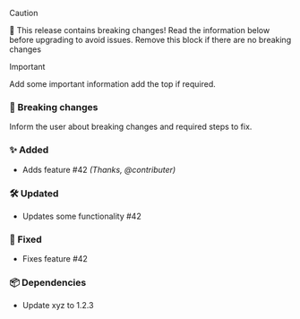 > [!Caution]
> 🚨 This release contains breaking changes! Read the information below before upgrading to avoid issues.
> Remove this block if there are no breaking changes

> [!Important]
> Add some important information add the top if required.

### 🚧 Breaking changes
Inform the user about breaking changes and required steps to fix.

### ✨ Added
- Adds feature #42 _(Thanks, @contributer)_

### 🛠️ Updated
- Updates some functionality #42

### 🐛 Fixed
- Fixes feature #42

### 📦 Dependencies
- Update xyz to 1.2.3
